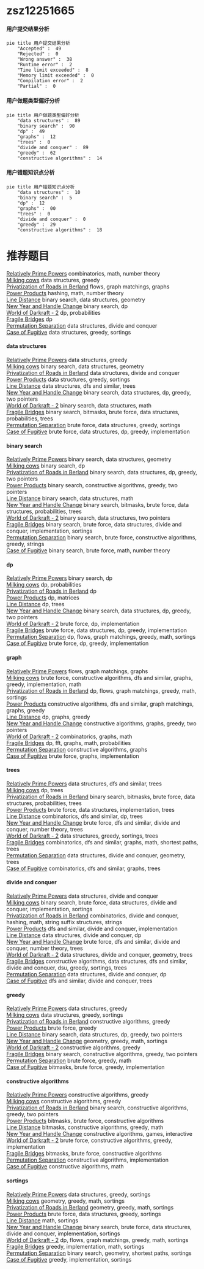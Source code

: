 # zsz12251665
<!-- tabs:start -->
#### **用户提交结果分析**

```mermaid
pie title 用户提交结果分析
    "Accepted" :  49
    "Rejected" :  0
    "Wrong answer" :  38
    "Runtime error" :  2
    "Time limit exceeded" :  8
    "Memory limit exceeded" :  0
    "Compilation error" :  2
    "Partial" :  0
```
#### **用户做题类型偏好分析**

```mermaid
pie title 用户做题类型偏好分析
    "data structures" :  89
    "binary search" :  90
    "dp" :  49
    "graphs" :  12
    "trees" :  0
    "divide and conquer" :  89
    "greedy" :  62
    "constructive algorithms" :  14
```
#### **用户错题知识点分析**

```mermaid
pie title 用户错题知识点分析
    "data structures" :  10
    "binary search" :  5
    "dp" :  12
    "graphs" :  00
    "trees" :  0
    "divide and conquer" :  0
    "greedy" :  29
    "constructive algorithms" :  18
```
<!-- tabs:end -->
# 推荐题目
[Relatively Prime Powers](http://codeforces.com/problemset/problem/1036/F)		combinatorics,
                        math,
                        number theory		  
[Milking cows](http://codeforces.com/problemset/problem/383/A)		data structures,
                        greedy		  
[Privatization of Roads in Berland](http://codeforces.com/problemset/problem/1070/I)		flows,
                        graph matchings,
                        graphs		  
[Power Products](https://codeforces.com/contest/1246/problem/B)		hashing,
                        math,
                        number theory		  
[Line Distance](http://codeforces.com/problemset/problem/1446/F)		binary search,
                        data structures,
                        geometry		  
[New Year and Handle Change](http://codeforces.com/problemset/problem/1279/F)		binary search,
                        dp		  
[World of Darkraft - 2](http://codeforces.com/problemset/problem/464/D)		dp,
                        probabilities		  
[Fragile Bridges](http://codeforces.com/problemset/problem/201/C)		dp		  
[Permutation Separation](http://codeforces.com/problemset/problem/1295/E)		data structures,
                        divide and conquer		  
[Case of Fugitive](http://codeforces.com/problemset/problem/555/B)		data structures,
                        greedy,
                        sortings		  
<!-- tabs:start -->
#### **data structures**
[Relatively Prime Powers](http://codeforces.com/problemset/problem/383/A)		data structures,
                        greedy		  
[Milking cows](http://codeforces.com/problemset/problem/1446/F)		binary search,
                        data structures,
                        geometry		  
[Privatization of Roads in Berland](http://codeforces.com/problemset/problem/1295/E)		data structures,
                        divide and conquer		  
[Power Products](http://codeforces.com/problemset/problem/555/B)		data structures,
                        greedy,
                        sortings		  
[Line Distance](http://codeforces.com/problemset/problem/741/D)		data structures,
                        dfs and similar,
                        trees		  
[New Year and Handle Change](http://codeforces.com/problemset/problem/1492/C)		binary search,
                        data structures,
                        dp,
                        greedy,
                        two pointers		  
[World of Darkraft - 2](http://codeforces.com/problemset/problem/1490/G)		binary search,
                        data structures,
                        math		  
[Fragile Bridges](http://codeforces.com/problemset/problem/1479/D)		binary search,
                        bitmasks,
                        brute force,
                        data structures,
                        probabilities,
                        trees		  
[Permutation Separation](http://codeforces.com/problemset/problem/1497/A)		brute force,
                        data structures,
                        greedy,
                        sortings		  
[Case of Fugitive](http://codeforces.com/problemset/problem/1491/C)		brute force,
                        data structures,
                        dp,
                        greedy,
                        implementation		  
#### **binary search**
[Relatively Prime Powers](http://codeforces.com/problemset/problem/1446/F)		binary search,
                        data structures,
                        geometry		  
[Milking cows](http://codeforces.com/problemset/problem/1279/F)		binary search,
                        dp		  
[Privatization of Roads in Berland](http://codeforces.com/problemset/problem/1492/C)		binary search,
                        data structures,
                        dp,
                        greedy,
                        two pointers		  
[Power Products](http://codeforces.com/problemset/problem/1463/D)		binary search,
                        constructive algorithms,
                        greedy,
                        two pointers		  
[Line Distance](http://codeforces.com/problemset/problem/1490/G)		binary search,
                        data structures,
                        math		  
[New Year and Handle Change](http://codeforces.com/problemset/problem/1479/D)		binary search,
                        bitmasks,
                        brute force,
                        data structures,
                        probabilities,
                        trees		  
[World of Darkraft - 2](http://codeforces.com/problemset/problem/1436/E)		binary search,
                        data structures,
                        two pointers		  
[Fragile Bridges](http://codeforces.com/problemset/problem/1461/D)		binary search,
                        brute force,
                        data structures,
                        divide and conquer,
                        implementation,
                        sortings		  
[Permutation Separation](http://codeforces.com/problemset/problem/1493/C)		binary search,
                        brute force,
                        constructive algorithms,
                        greedy,
                        strings		  
[Case of Fugitive](http://codeforces.com/problemset/problem/1487/D)		binary search,
                        brute force,
                        math,
                        number theory		  
#### **dp**
[Relatively Prime Powers](http://codeforces.com/problemset/problem/1279/F)		binary search,
                        dp		  
[Milking cows](http://codeforces.com/problemset/problem/464/D)		dp,
                        probabilities		  
[Privatization of Roads in Berland](http://codeforces.com/problemset/problem/201/C)		dp		  
[Power Products](http://codeforces.com/problemset/problem/576/D)		dp,
                        matrices		  
[Line Distance](http://codeforces.com/problemset/problem/802/K)		dp,
                        trees		  
[New Year and Handle Change](http://codeforces.com/problemset/problem/1492/C)		binary search,
                        data structures,
                        dp,
                        greedy,
                        two pointers		  
[World of Darkraft - 2](https://codeforces.com/contest/1457/problem/C)		brute force,
                        dp,
                        implementation		  
[Fragile Bridges](http://codeforces.com/problemset/problem/1491/C)		brute force,
                        data structures,
                        dp,
                        greedy,
                        implementation		  
[Permutation Separation](http://codeforces.com/problemset/problem/1437/C)		dp,
                        flows,
                        graph matchings,
                        greedy,
                        math,
                        sortings		  
[Case of Fugitive](http://codeforces.com/problemset/problem/1499/B)		brute force,
                        dp,
                        greedy,
                        implementation		  
#### **graph**
[Relatively Prime Powers](http://codeforces.com/problemset/problem/1070/I)		flows,
                        graph matchings,
                        graphs		  
[Milking cows](http://codeforces.com/problemset/problem/1487/C)		brute force,
                        constructive algorithms,
                        dfs and similar,
                        graphs,
                        greedy,
                        implementation,
                        math		  
[Privatization of Roads in Berland](http://codeforces.com/problemset/problem/1437/C)		dp,
                        flows,
                        graph matchings,
                        greedy,
                        math,
                        sortings		  
[Power Products](http://codeforces.com/problemset/problem/1470/D)		constructive algorithms,
                        dfs and similar,
                        graph matchings,
                        graphs,
                        greedy		  
[Line Distance](http://codeforces.com/problemset/problem/1476/C)		dp,
                        graphs,
                        greedy		  
[New Year and Handle Change](http://codeforces.com/problemset/problem/1304/D)		constructive algorithms,
                        graphs,
                        greedy,
                        two pointers		  
[World of Darkraft - 2](http://codeforces.com/problemset/problem/1475/C)		combinatorics,
                        graphs,
                        math		  
[Fragile Bridges](http://codeforces.com/problemset/problem/553/E)		dp,
                        fft,
                        graphs,
                        math,
                        probabilities		  
[Permutation Separation](http://codeforces.com/problemset/problem/1495/C)		constructive algorithms,
                        graphs		  
[Case of Fugitive](http://codeforces.com/problemset/problem/1510/K)		brute force,
                        graphs,
                        implementation		  
#### **trees**
[Relatively Prime Powers](http://codeforces.com/problemset/problem/741/D)		data structures,
                        dfs and similar,
                        trees		  
[Milking cows](http://codeforces.com/problemset/problem/802/K)		dp,
                        trees		  
[Privatization of Roads in Berland](http://codeforces.com/problemset/problem/1479/D)		binary search,
                        bitmasks,
                        brute force,
                        data structures,
                        probabilities,
                        trees		  
[Power Products](http://codeforces.com/problemset/problem/1511/C)		brute force,
                        data structures,
                        implementation,
                        trees		  
[Line Distance](http://codeforces.com/problemset/problem/1499/F)		combinatorics,
                        dfs and similar,
                        dp,
                        trees		  
[New Year and Handle Change](http://codeforces.com/problemset/problem/1491/E)		brute force,
                        dfs and similar,
                        divide and conquer,
                        number theory,
                        trees		  
[World of Darkraft - 2](http://codeforces.com/problemset/problem/1466/D)		data structures,
                        greedy,
                        sortings,
                        trees		  
[Fragile Bridges](http://codeforces.com/problemset/problem/1495/D)		combinatorics,
                        dfs and similar,
                        graphs,
                        math,
                        shortest paths,
                        trees		  
[Permutation Separation](http://codeforces.com/problemset/problem/1303/G)		data structures,
                        divide and conquer,
                        geometry,
                        trees		  
[Case of Fugitive](http://codeforces.com/problemset/problem/1454/E)		combinatorics,
                        dfs and similar,
                        graphs,
                        trees		  
#### **divide and conquer**
[Relatively Prime Powers](http://codeforces.com/problemset/problem/1295/E)		data structures,
                        divide and conquer		  
[Milking cows](http://codeforces.com/problemset/problem/1461/D)		binary search,
                        brute force,
                        data structures,
                        divide and conquer,
                        implementation,
                        sortings		  
[Privatization of Roads in Berland](http://codeforces.com/problemset/problem/1466/G)		combinatorics,
                        divide and conquer,
                        hashing,
                        math,
                        string suffix structures,
                        strings		  
[Power Products](http://codeforces.com/problemset/problem/1490/D)		dfs and similar,
                        divide and conquer,
                        implementation		  
[Line Distance](https://codeforces.com/contest/1483/problem/C)		data structures,
                        divide and conquer,
                        dp		  
[New Year and Handle Change](http://codeforces.com/problemset/problem/1491/E)		brute force,
                        dfs and similar,
                        divide and conquer,
                        number theory,
                        trees		  
[World of Darkraft - 2](http://codeforces.com/problemset/problem/1303/G)		data structures,
                        divide and conquer,
                        geometry,
                        trees		  
[Fragile Bridges](http://codeforces.com/problemset/problem/1494/D)		constructive algorithms,
                        data structures,
                        dfs and similar,
                        divide and conquer,
                        dsu,
                        greedy,
                        sortings,
                        trees		  
[Permutation Separation](http://codeforces.com/problemset/problem/1482/E)		data structures,
                        divide and conquer,
                        dp		  
[Case of Fugitive](http://codeforces.com/problemset/problem/566/C)		dfs and similar,
                        divide and conquer,
                        trees		  
#### **greedy**
[Relatively Prime Powers](http://codeforces.com/problemset/problem/383/A)		data structures,
                        greedy		  
[Milking cows](http://codeforces.com/problemset/problem/555/B)		data structures,
                        greedy,
                        sortings		  
[Privatization of Roads in Berland](http://codeforces.com/problemset/problem/1469/A)		constructive algorithms,
                        greedy		  
[Power Products](https://codeforces.com/contest/1230/problem/D)		brute force,
                        greedy		  
[Line Distance](http://codeforces.com/problemset/problem/1492/C)		binary search,
                        data structures,
                        dp,
                        greedy,
                        two pointers		  
[New Year and Handle Change](https://codeforces.com/contest/1496/problem/C)		geometry,
                        greedy,
                        math,
                        sortings		  
[World of Darkraft - 2](http://codeforces.com/problemset/problem/1493/A)		constructive algorithms,
                        greedy		  
[Fragile Bridges](http://codeforces.com/problemset/problem/1463/D)		binary search,
                        constructive algorithms,
                        greedy,
                        two pointers		  
[Permutation Separation](http://codeforces.com/problemset/problem/1462/C)		brute force,
                        greedy,
                        math		  
[Case of Fugitive](http://codeforces.com/problemset/problem/1494/B)		bitmasks,
                        brute force,
                        greedy,
                        implementation		  
#### **constructive algorithms**
[Relatively Prime Powers](http://codeforces.com/problemset/problem/1469/A)		constructive algorithms,
                        greedy		  
[Milking cows](http://codeforces.com/problemset/problem/1493/A)		constructive algorithms,
                        greedy		  
[Privatization of Roads in Berland](http://codeforces.com/problemset/problem/1463/D)		binary search,
                        constructive algorithms,
                        greedy,
                        two pointers		  
[Power Products](https://codeforces.com/contest/1456/problem/B)		bitmasks,
                        brute force,
                        constructive algorithms		  
[Line Distance](http://codeforces.com/problemset/problem/1492/D)		bitmasks,
                        constructive algorithms,
                        greedy,
                        math		  
[New Year and Handle Change](https://codeforces.com/contest/1504/problem/D)		constructive algorithms,
                        games,
                        interactive		  
[World of Darkraft - 2](https://codeforces.com/contest/1483/problem/A)		brute force,
                        constructive algorithms,
                        greedy,
                        implementation		  
[Fragile Bridges](https://codeforces.com/contest/1457/problem/D)		bitmasks,
                        brute force,
                        constructive algorithms		  
[Permutation Separation](http://codeforces.com/problemset/problem/1513/A)		constructive algorithms,
                        implementation		  
[Case of Fugitive](http://codeforces.com/problemset/problem/1473/C)		constructive algorithms,
                        math		  
#### **sortings**
[Relatively Prime Powers](http://codeforces.com/problemset/problem/555/B)		data structures,
                        greedy,
                        sortings		  
[Milking cows](https://codeforces.com/contest/1496/problem/C)		geometry,
                        greedy,
                        math,
                        sortings		  
[Privatization of Roads in Berland](http://codeforces.com/problemset/problem/1495/A)		geometry,
                        greedy,
                        math,
                        sortings		  
[Power Products](http://codeforces.com/problemset/problem/1497/A)		brute force,
                        data structures,
                        greedy,
                        sortings		  
[Line Distance](http://codeforces.com/problemset/problem/1427/A)		math,
                        sortings		  
[New Year and Handle Change](http://codeforces.com/problemset/problem/1461/D)		binary search,
                        brute force,
                        data structures,
                        divide and conquer,
                        implementation,
                        sortings		  
[World of Darkraft - 2](http://codeforces.com/problemset/problem/1437/C)		dp,
                        flows,
                        graph matchings,
                        greedy,
                        math,
                        sortings		  
[Fragile Bridges](http://codeforces.com/problemset/problem/1473/A)		greedy,
                        implementation,
                        math,
                        sortings		  
[Permutation Separation](http://codeforces.com/problemset/problem/1486/B)		binary search,
                        geometry,
                        shortest paths,
                        sortings		  
[Case of Fugitive](http://codeforces.com/problemset/problem/1480/B)		greedy,
                        implementation,
                        sortings		  
<!-- tabs:end -->
